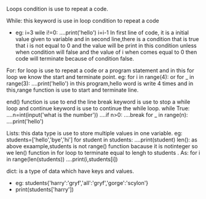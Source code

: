 Loops condition is use to repeat a code.

While: this keyword is use in loop condition to repeat a code 
- eg: i=3
      wile i!=0:
      ....print('hello')
          i=i-1
In first line of code, it is a initial value given to variable and in second line,there is a condition that is true that i is not equal to 0 and the value will be print in this condition unless when condition will false and the value of i when comes equal to 0 then code will terminate because of condition false.

For: for loop is use to repeat a code or a program statement and in this for loop we know the start and terminate point.
eg:  for i in range(4): or for _ in range(3):
     ....print('hello')
in this program,hello word is write 4 times and in this,range function is use to start and terminate line.

  end() function is use to end the line 
  break keyword is use to stop a while loop and continue keyword is use to continue the while loop.
while True:
....n=int(input('what is the number'))
....if n>0:
    ....break
for _ in range(n):
....print('hello')

Lists: this data type is use to store multiple values in one variable.
eg: students=['hello','bye','hi']
    for student in students:
    ....print(student)
len(): as above exaample,students is not range() function bacause it is notinteger so we len() function in for loop to terminate equal to lengh to students .
As: for i in range(len(students))
    ....print(i,students[i])

dict: is a type of data which have keys and values.
- eg: students{'harry':'gryf','all':'gryf','gorge':'scylon'}
- print(students['harry'])

